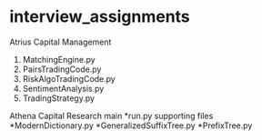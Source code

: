 # interview_assignments

Atrius Capital Management
1. MatchingEngine.py
2. PairsTradingCode.py
3. RiskAlgoTradingCode.py
4. SentimentAnalysis.py
5. TradingStrategy.py 

Athena Capital Research
main 
*run.py
supporting files 
 *ModernDictionary.py
 *GeneralizedSuffixTree.py
 *PrefixTree.py
 
